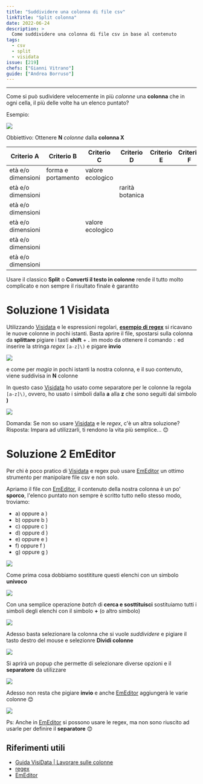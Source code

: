 ```yaml
---
title: "Suddividere una colonna di file csv"
linkTitle: "Split colonna"
date: 2022-06-24
description: >
  Come suddividere una colonna di file csv in base al contenuto
tags:
  - csv
  - split
  - visidata
issue: [219]  
chefs: ["Gianni Vitrano"]
guide: ["Andrea Borruso"]
---
```


---
Come si può sudividere velocemente in più *colonne* una **colonna** che in ogni cella, il più delle volte ha un elenco puntato?

Esempio:

![](clip_01.png)

Obbiettivo: Ottenere **N** *colonne* dalla **colonna X**

| Criterio A            | Criterio B            | Criterio C          | Criterio D         | Criterio E | Criterio F              | Criterio G           |
|-----------------------|-----------------------|---------------------|--------------------|------------|-------------------------|----------------------|
|  età e/o dimensioni   |  forma e portamento   |  valore ecologico   |                    |            |                         |                      |
|  età e/o dimensioni   |                       |                     | rarità botanica    |            |                         |                      |
|  età e/o dimensioni   |                       |                     |                    |            |                         |                      |
|  età e/o dimensioni   |                       |  valore ecologico   |                    |            |                         |                      |
|  età e/o dimensioni   |                       |                     |                    |            |                         |                      |
|  età e/o dimensioni   |                       |                     |                    |            |                         |                      |

Usare il classico **Split** o **Converti il testo in colonne** rende il tutto molto complicato e non sempre il risultato finale è garantito

# Soluzione 1 Visidata

Utilizzando [Visidata](https://www.visidata.org/) e le espressioni regolari, **[esempio di regex](https://regex101.com/r/ZKPWol/1)** si ricavano le nuove colonne in pochi istanti.
Basta aprire il file, spostarsi sulla colonna da **splittare** pigiare i tasti **shift** + **.** im modo da ottenere il comando  `:` ed inserire la stringa *regex*  `[a-z]\)` e pigare **invio**

![](clip_02.png)

e come per *magia* in pochi istanti la nostra colonna, e il suo contenuto, viene suddivisa in **N** colonne

In questo caso [Visidata](https://www.visidata.org/) ho usato come separatore per le colonne la regola `[a-z]\)`, ovvero, ho usato i simboli dalla **a** alla **z** che sono seguiti dal simbolo **)**

![](clip_03.png)

Domanda: Se non so usare [Visidata](https://www.visidata.org/) e le *regex*, c'è un altra soluzione?
Risposta: Impara ad utilizzarli, ti rendono la vita più semplice... 😊 

# Soluzione 2 EmEditor

Per chi è poco pratico di [Visidata](https://www.visidata.org/) e regex può usare [EmEditor](https://www.emeditor.com/) un ottimo strumento per manipolare file csv e non solo.

Apriamo il file con [EmEditor](https://www.emeditor.com/), il contenuto della nostra colonna è un po' **sporco**, l'elenco puntato non sempre è scritto tutto nello stesso modo,
troviamo:

- a) oppure a )
- b) oppure	b )
- c) oppure	c )
- d) oppure	d )
- e) oppure	e )
- f) oppure	f )
- g) oppure	g )

![](clip_04.png)

Come prima cosa dobbiamo sostititure questi elenchi con un simbolo **univoco**

![](clip_05.png)

Con una semplice operazione *batch* di **cerca e sosttituisci** sostituiamo tutti i simboli degli elenchi con il simbolo **+** (o altro simbolo)

![](clip_06.png)

Adesso basta selezionare la colonna che si vuole *suddividere* e pigiare il tasto destro del mouse e selezionre **Dividi colonne**

![](clip_07.png)

Si aprirà un popup che permette di selezionare diverse opzioni e il **separatore** da utilizzare

![](clip_08.png)

Adesso non resta che pigiare **invio** e anche [EmEditor](https://www.emeditor.com/) aggiungerà le varie colonne 😊

![](clip_09.png)

Ps: Anche in [EmEditor](https://www.emeditor.com/) si possono usare le regex, ma non sono riuscito ad usarle per definire il **separatore** 😊

## Riferimenti utili
- [Guida VisiData | Lavorare sulle colonne](https://ondata.github.io/guidaVisiData/lavorareColonne/#nuove-colonne-come-risultato-di-splitting)
- [regex](https://regex101.com/r/ZKPWol/1)
- [EmEditor](https://www.emeditor.com/)
